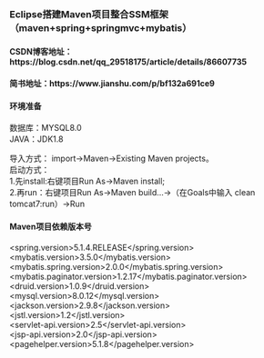 
<h3>Eclipse搭建Maven项目整合SSM框架（maven+spring+springmvc+mybatis）</h3>
<h4>CSDN博客地址：https://blog.csdn.net/qq_29518175/article/details/86607735</h4>
<h4>简书地址：https://www.jianshu.com/p/bf132a691ce9</h4>
<h4>环境准备</h4>
数据库：MYSQL8.0 </br>
JAVA：JDK1.8


导入方式： import→Maven→Existing Maven projects。 </br>
启动方式： </br>
1.先install:右键项目Run As→Maven install; </br>
2.再run：右键项目Run As→Maven build...→（在Goals中输入 clean tomcat7:run）→Run</br>

<h4>Maven项目依赖版本号</h4>

<spring.version>5.1.4.RELEASE</spring.version>       </br>
<mybatis.version>3.5.0</mybatis.version>             </br>
<mybatis.spring.version>2.0.0</mybatis.spring.version>             </br>
<mybatis.paginator.version>1.2.17</mybatis.paginator.version>     </br>
<druid.version>1.0.9</druid.version>                               </br>
<mysql.version>8.0.12</mysql.version>                            </br>
<jackson.version>2.9.8</jackson.version>                           </br>
<jstl.version>1.2</jstl.version>                                    </br>
<servlet-api.version>2.5</servlet-api.version>                       </br>
<jsp-api.version>2.0</jsp-api.version>                              </br>
<pagehelper.version>5.1.8</pagehelper.version>                        </br>
